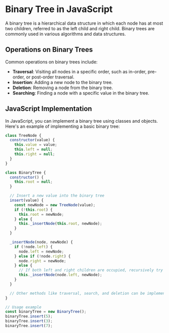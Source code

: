 # Binary Tree in JavaScript

A binary tree is a hierarchical data structure in which each node has at most two children, referred to as the left child and right child. Binary trees are commonly used in various algorithms and data structures.

## Operations on Binary Trees

Common operations on binary trees include:

- **Traversal**: Visiting all nodes in a specific order, such as in-order, pre-order, or post-order traversal.
- **Insertion**: Adding a new node to the binary tree.
- **Deletion**: Removing a node from the binary tree.
- **Searching**: Finding a node with a specific value in the binary tree.

## JavaScript Implementation

In JavaScript, you can implement a binary tree using classes and objects. Here's an example of implementing a basic binary tree:

```javascript
class TreeNode {
  constructor(value) {
    this.value = value;
    this.left = null;
    this.right = null;
  }
}

class BinaryTree {
  constructor() {
    this.root = null;
  }

  // Insert a new value into the binary tree
  insert(value) {
    const newNode = new TreeNode(value);
    if (!this.root) {
      this.root = newNode;
    } else {
      this._insertNode(this.root, newNode);
    }
  }

  _insertNode(node, newNode) {
    if (!node.left) {
      node.left = newNode;
    } else if (!node.right) {
      node.right = newNode;
    } else {
      // If both left and right children are occupied, recursively try to insert on the left or right
      this._insertNode(node.left, newNode);
    }
  }

  // Other methods like traversal, search, and deletion can be implemented here
}

// Usage example
const binaryTree = new BinaryTree();
binaryTree.insert(5);
binaryTree.insert(3);
binaryTree.insert(7);
